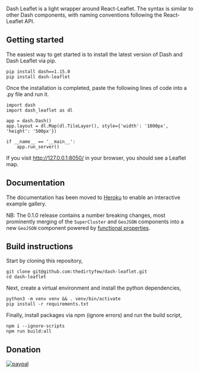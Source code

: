Dash Leaflet is a light wrapper around React-Leaflet. The syntax is similar to other Dash components, with naming conventions following the React-Leaflet API. 

## Getting started

The easiest way to get started is to install the latest version of Dash and Dash Leaflet via pip.

```
pip install dash==1.15.0
pip install dash-leaflet
```

Once the installation is completed, paste the following lines of code into a .py file and run it.

````
import dash
import dash_leaflet as dl

app = dash.Dash()
app.layout = dl.Map(dl.TileLayer(), style={'width': '1000px', 'height': '500px'})

if __name__ == '__main__':
    app.run_server()    
````

If you visit http://127.0.0.1:8050/ in your browser, you should see a Leaflet map.

## Documentation

The documentation has been moved to [Heroku](https://dash-leaflet.herokuapp.com/) to enable an interactive example gallery. 

NB: The 0.1.0 release contains a number breaking changes, most prominently merging of the `SuperCluster` and `GeoJSON` components into a new `GeoJSON` component powered by [functional properties](https://dash-leaflet.herokuapp.com/#func_props).  

## Build instructions

Start by cloning this repository,

````
git clone git@github.com:thedirtyfew/dash-leaflet.git
cd dash-leaflet
````

Next, create a virtual environment and install the python dependencies,

````
python3 -m venv venv && . venv/bin/activate
pip install -r requirements.txt
````

Finally, install packages via npm (ignore errors) and run the build script,

````
npm i --ignore-scripts 
npm run build:all
````

## Donation

[![paypal](https://www.paypalobjects.com/en_US/i/btn/btn_donateCC_LG.gif)](https://www.paypal.com/cgi-bin/webscr?cmd=_donations&business=Z9RXT5HVPK3B8&currency_code=DKK&source=url)


